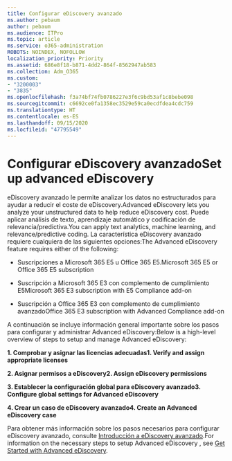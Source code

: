 ```yaml
---
title: Configurar eDiscovery avanzado
ms.author: pebaum
author: pebaum
ms.audience: ITPro
ms.topic: article
ms.service: o365-administration
ROBOTS: NOINDEX, NOFOLLOW
localization_priority: Priority
ms.assetid: 686e8f18-b871-4dd2-864f-8562947ab583
ms.collection: Adm_O365
ms.custom:
- "3200003"
- "3835"
ms.openlocfilehash: f3a74bf74fb0786227e3f6c9bd53af1c8bebe098
ms.sourcegitcommit: c6692ce0fa1358ec3529e59ca0ecdfdea4cdc759
ms.translationtype: HT
ms.contentlocale: es-ES
ms.lasthandoff: 09/15/2020
ms.locfileid: "47795549"
---
```

# <a name="set-up-advanced-ediscovery"></a><span data-ttu-id="2514c-102">Configurar eDiscovery avanzado</span><span class="sxs-lookup"><span data-stu-id="2514c-102">Set up advanced eDiscovery</span></span>

<span data-ttu-id="2514c-103">eDiscovery avanzado le permite analizar los datos no estructurados para ayudar a reducir el coste de eDiscovery.</span><span class="sxs-lookup"><span data-stu-id="2514c-103">Advanced eDiscovery lets you analyze your unstructured data to help reduce eDiscovery cost.</span></span> <span data-ttu-id="2514c-104">Puede aplicar análisis de texto, aprendizaje automático y codificación de relevancia/predictiva.</span><span class="sxs-lookup"><span data-stu-id="2514c-104">You can apply text analytics, machine learning, and relevance/predictive coding.</span></span>  <span data-ttu-id="2514c-105">La característica eDiscovery avanzado requiere cualquiera de las siguientes opciones:</span><span class="sxs-lookup"><span data-stu-id="2514c-105">The Advanced eDiscovery feature requires either of the following:</span></span>

- <span data-ttu-id="2514c-106">Suscripciones a Microsoft 365 E5 u Office 365 E5.</span><span class="sxs-lookup"><span data-stu-id="2514c-106">Microsoft 365 E5 or Office 365 E5 subscription</span></span>

- <span data-ttu-id="2514c-107">Suscripción a Microsoft 365 E3 con complemento de cumplimiento E5</span><span class="sxs-lookup"><span data-stu-id="2514c-107">Microsoft 365 E3 subscription with E5 Compliance add-on</span></span>

- <span data-ttu-id="2514c-108">Suscripción a Office 365 E3 con complemento de cumplimiento avanzado</span><span class="sxs-lookup"><span data-stu-id="2514c-108">Office 365 E3 subscription with Advanced Compliance add-on</span></span>

<span data-ttu-id="2514c-109">A continuación se incluye información general importante sobre los pasos para configurar y administrar Advanced eDiscovery:</span><span class="sxs-lookup"><span data-stu-id="2514c-109">Below is a high-level overview of steps to setup and manage Advanced eDiscovery:</span></span>

<span data-ttu-id="2514c-110">**1. Comprobar y asignar las licencias adecuadas**</span><span class="sxs-lookup"><span data-stu-id="2514c-110">**1. Verify and assign appropriate licenses**</span></span>

<span data-ttu-id="2514c-111">**2. Asignar permisos a eDiscovery**</span><span class="sxs-lookup"><span data-stu-id="2514c-111">**2. Assign eDiscovery permissions**</span></span>

<span data-ttu-id="2514c-112">**3. Establecer la configuración global para eDiscovery avanzado**</span><span class="sxs-lookup"><span data-stu-id="2514c-112">**3. Configure global settings for Advanced eDiscovery**</span></span>

<span data-ttu-id="2514c-113">**4. Crear un caso de eDiscovery avanzado**</span><span class="sxs-lookup"><span data-stu-id="2514c-113">**4. Create an Advanced eDiscovery case**</span></span>

<span data-ttu-id="2514c-114">Para obtener más información sobre los pasos necesarios para configurar eDiscovery avanzado, consulte [Introducción a eDiscovery avanzado](https://docs.microsoft.com/microsoft-365/compliance/get-started-with-advanced-ediscovery?view=o365-worldwide).</span><span class="sxs-lookup"><span data-stu-id="2514c-114">For information on the necessary steps to setup Advanced eDiscovery , see  [Get Started with Advanced eDiscovery](https://docs.microsoft.com/microsoft-365/compliance/get-started-with-advanced-ediscovery?view=o365-worldwide).</span></span>
